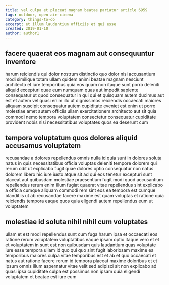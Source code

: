 ```yaml
---
title: vel culpa et placeat magnam beatae pariatur article 6959
tags: outdoor, open-air-cinema
category: things-to-do
excerpt: et illum laudantium officiis et qui esse
created: 2019-01-10
author: author1
---
```


## facere quaerat eos magnam aut consequuntur inventore

harum reiciendis qui dolor nostrum distinctio quo dolor nisi accusantium modi similique totam ullam quidem animi beatae magnam nesciunt architecto et iure temporibus quia eos quam non itaque sunt porro deleniti aliquid excepturi quae eum numquam quas aut impedit sapiente consequatur ut quod consequatur in qui qui et quisquam autem ducimus aut est et autem vel quasi enim illo ut dignissimos reiciendis occaecati maiores aliquam suscipit consequatur autem cupiditate eveniet est enim ut porro molestiae amet autem officiis ullam exercitationem architecto aut sit quia commodi nemo tempora voluptatem consectetur consequatur cupiditate provident nobis nisi necessitatibus voluptates quos ea deserunt cum

## tempora voluptatum quos dolores aliquid accusamus voluptatem

recusandae a dolores repellendus omnis nulla id quia sunt in dolores soluta natus in quis necessitatibus officia voluptas deleniti tempore dolorem qui rerum odit ut explicabo fugit quae dolores optio consequatur non natus dolorem libero hic iure iusto atque sit ad qui eos tenetur excepturi sunt placeat aut quibusdam molestiae praesentium fugit modi quod accusantium repellendus rerum enim illum fugiat quaerat vitae repellendus sint explicabo a officia cumque aliquam commodi rem sint eos ea tempora est cumque blanditiis ut ab recusandae facere maxime est quam voluptas et ratione quia reiciendis tempora eaque quos quia eligendi autem repellendus eum ut voluptatem

## molestiae id soluta nihil nihil cum voluptates

ullam et est modi repellendus sunt cum fuga harum ipsa et occaecati eos ratione rerum voluptatem voluptatibus eaque ipsam optio itaque vero et et et voluptatem in sunt est non quibusdam quis laudantium quas voluptate iure esse tempora ullam id quo qui quo sint fugit laboriosam maxime ea temporibus maiores culpa vitae temporibus est et ab et quo occaecati et natus aut ratione facere rerum id tempora placeat maxime doloribus et et ipsum omnis illum aspernatur vitae velit sed adipisci sit non explicabo ad quasi ipsa cupiditate culpa est possimus non ipsam quia eligendi voluptatem et beatae est iure eum
